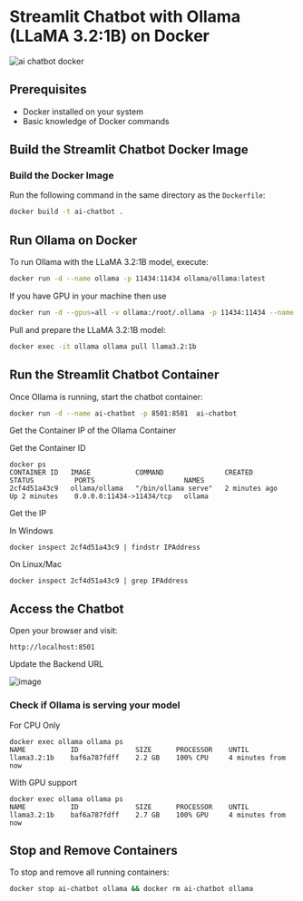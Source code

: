 # Streamlit Chatbot with Ollama (LLaMA 3.2:1B) on Docker

![ai chatbot docker](https://github.com/user-attachments/assets/54c784f2-b3c4-4270-81b7-9b2e5a10e2d6)

## Prerequisites

- Docker installed on your system
- Basic knowledge of Docker commands

## Build the Streamlit Chatbot Docker Image

### Build the Docker Image

Run the following command in the same directory as the `Dockerfile`:

```sh
docker build -t ai-chatbot .
```

## Run Ollama on Docker

To run Ollama with the LLaMA 3.2:1B model, execute:

```sh
docker run -d --name ollama -p 11434:11434 ollama/ollama:latest
```
If you have GPU in your machine then use

```sh
docker run -d --gpus=all -v ollama:/root/.ollama -p 11434:11434 --name ollama ollama/ollama
```

Pull and prepare the LLaMA 3.2:1B model:

```sh
docker exec -it ollama ollama pull llama3.2:1b
```

## Run the Streamlit Chatbot Container

Once Ollama is running, start the chatbot container:

```sh
docker run -d --name ai-chatbot -p 8501:8501  ai-chatbot
```

Get the Container IP of the Ollama Container

Get the Container ID
```
docker ps
CONTAINER ID   IMAGE           COMMAND               CREATED          STATUS          PORTS                      NAMES
2cf4d51a43c9   ollama/ollama   "/bin/ollama serve"   2 minutes ago    Up 2 minutes    0.0.0.0:11434->11434/tcp   ollama
```
Get the IP 

In Windows 
```
docker inspect 2cf4d51a43c9 | findstr IPAddress
```
On Linux/Mac
```
docker inspect 2cf4d51a43c9 | grep IPAddress
```

## Access the Chatbot

Open your browser and visit:

```
http://localhost:8501
```
Update the Backend URL

![image](https://github.com/user-attachments/assets/8e8b9004-a072-47be-b9c5-f314eda6ef8a)


### Check if Ollama is serving your model

For CPU Only 
```
docker exec ollama ollama ps
NAME           ID              SIZE      PROCESSOR    UNTIL
llama3.2:1b    baf6a787fdff    2.2 GB    100% CPU     4 minutes from now
```
With GPU support

```
docker exec ollama ollama ps
NAME           ID              SIZE      PROCESSOR    UNTIL
llama3.2:1b    baf6a787fdff    2.7 GB    100% GPU     4 minutes from now
```

## Stop and Remove Containers

To stop and remove all running containers:

```sh
docker stop ai-chatbot ollama && docker rm ai-chatbot ollama
```


